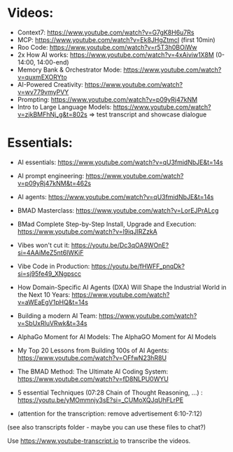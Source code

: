 # Videos: 
- Context7: https://www.youtube.com/watch?v=G7gK8H6u7Rs
- MCP: https://www.youtube.com/watch?v=Ek8JHgZtmcI (first 10min)
- Roo Code: https://www.youtube.com/watch?v=r5T3h0BOiWw
- 2x How AI works: https://www.youtube.com/watch?v=4xAiviw1X8M (0-14:00, 14:00-end)
- Memory Bank & Orchestrator Mode: https://www.youtube.com/watch?v=quxmEXORYto
- AI-Powered Creativity: https://www.youtube.com/watch?v=wv779vmyPVY
- Prompting: https://www.youtube.com/watch?v=p09yRj47kNM
- Intro to Large Language Models: https://www.youtube.com/watch?v=zjkBMFhNj_g&t=802s => test transcript and showcase dialogue

# Essentials:
- AI essentials: https://www.youtube.com/watch?v=qU3fmidNbJE&t=14s
- AI prompt engineering: https://www.youtube.com/watch?v=p09yRj47kNM&t=462s
- AI agents: https://www.youtube.com/watch?v=qU3fmidNbJE&t=14s

- BMAD Masterclass: https://www.youtube.com/watch?v=LorEJPrALcg
- BMad Complete Step-by-Step Install, Upgrade and Execution: https://www.youtube.com/watch?v=l9iqJIRZzkA
- Vibes won't cut it: https://youtu.be/Dc3qOA9WOnE?si=4AAiMeZ5nt6IWKiF
- Vibe Code in Production: https://youtu.be/fHWFF_pnqDk?si=sj95fe49_XNgpscc
- How Domain-Specific AI Agents (DXA) Will Shape the Industrial World in the Next 10 Years: https://www.youtube.com/watch?v=aWEaEgV1pHQ&t=14s

- Building a modern AI Team: https://www.youtube.com/watch?v=SbUxRluVRwk&t=34s
- AlphaGo Moment for AI Models: The AlphaGO Moment for AI Models
- My Top 20 Lessons from Building 100s of AI Agents: https://www.youtube.com/watch?v=OFfwN23hR8U
- The BMAD Method: The Ultimate AI Coding System: https://www.youtube.com/watch?v=fD8NLPU0WYU


- 5 essential Techniques (07:28 Chain of Thought Reasoning, ...) : https://youtu.be/yMOmmnjy3sE?si=_CUMoXQJqUhFLrPE
- (attention for the transcription: remove advertisement 6:10-7:12)

(see also transcripts folder - maybe you can use these files to chat?)

Use https://www.youtube-transcript.io to transcribe the videos.



